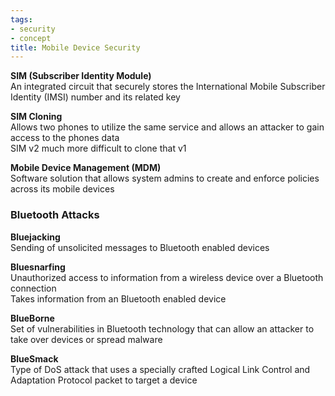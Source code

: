```yaml
---
tags:
- security
- concept
title: Mobile Device Security
---
```


**SIM (Subscriber Identity Module)**  
An integrated circuit that securely stores the International Mobile Subscriber Identity (IMSI) number and its related key

**SIM Cloning**  
Allows two phones to utilize the same service and allows an attacker to gain access to the phones data  
SIM v2 much more difficult to clone that v1

**Mobile Device Management (MDM)**  
Software solution that allows system admins to create and enforce policies across its mobile devices  

### Bluetooth Attacks

**Bluejacking**  
Sending of unsolicited messages to Bluetooth enabled devices

**Bluesnarfing**  
Unauthorized access to information from a wireless device over a Bluetooth connection  
Takes information from an Bluetooth enabled device

**BlueBorne**  
Set of vulnerabilities in Bluetooth technology that can allow an attacker to take over devices or spread malware

**BlueSmack**  
Type of DoS attack that uses a specially crafted Logical Link Control and Adaptation Protocol packet to target a device